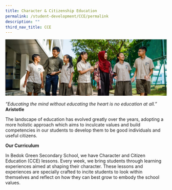 ```yaml
---
title: Character & Citizenship Education
permalink: /student-development/CCE/permalink
description: ""
third_nav_title: CCE
---
```

![](/images/CLASS-e1570004311158.jpg)

*“Educating the mind without educating the heart is no education at all.”*
**Aristotle**

The landscape of education has evolved greatly over the years, adopting a more holistic approach which aims to inculcate values and build competencies in our students to develop them to be good individuals and useful citizens.

**Our Curriculum**

In Bedok Green Secondary School, we have Character and Citizen Education (CCE) lessons. Every week, we bring students through learning experiences aimed at shaping their character. These lessons and experiences are specially crafted to incite students to look within themselves and reflect on how they can best grow to embody the school values.